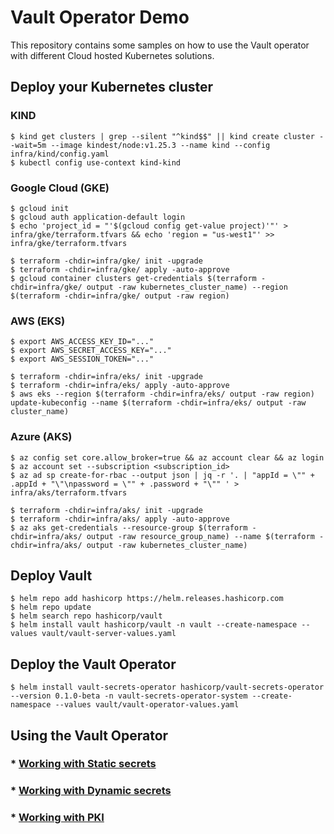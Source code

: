 # Vault Operator Demo

This repository contains some samples on how to use the Vault operator with different Cloud hosted Kubernetes solutions.

## Deploy your Kubernetes cluster

### KIND

```shell
$ kind get clusters | grep --silent "^kind$$" || kind create cluster --wait=5m --image kindest/node:v1.25.3 --name kind --config infra/kind/config.yaml
$ kubectl config use-context kind-kind
```

### Google Cloud (GKE)

```shell       
$ gcloud init
$ gcloud auth application-default login
$ echo 'project_id = "'$(gcloud config get-value project)'"' > infra/gke/terraform.tfvars && echo 'region = "us-west1"' >> infra/gke/terraform.tfvars

$ terraform -chdir=infra/gke/ init -upgrade
$ terraform -chdir=infra/gke/ apply -auto-approve
$ gcloud container clusters get-credentials $(terraform -chdir=infra/gke/ output -raw kubernetes_cluster_name) --region $(terraform -chdir=infra/gke/ output -raw region)
```

### AWS (EKS)

```shell
$ export AWS_ACCESS_KEY_ID="..."
$ export AWS_SECRET_ACCESS_KEY="..."
$ export AWS_SESSION_TOKEN="..."
                          
$ terraform -chdir=infra/eks/ init -upgrade
$ terraform -chdir=infra/eks/ apply -auto-approve
$ aws eks --region $(terraform -chdir=infra/eks/ output -raw region) update-kubeconfig --name $(terraform -chdir=infra/eks/ output -raw cluster_name)
```

### Azure (AKS)

```shell
$ az config set core.allow_broker=true && az account clear && az login
$ az account set --subscription <subscription_id>
$ az ad sp create-for-rbac --output json | jq -r '. | "appId = \"" + .appId + "\"\npassword = \"" + .password + "\"" ' > infra/aks/terraform.tfvars

$ terraform -chdir=infra/aks/ init -upgrade
$ terraform -chdir=infra/aks/ apply -auto-approve
$ az aks get-credentials --resource-group $(terraform -chdir=infra/aks/ output -raw resource_group_name) --name $(terraform -chdir=infra/aks/ output -raw kubernetes_cluster_name)
```

## Deploy Vault

```shell
$ helm repo add hashicorp https://helm.releases.hashicorp.com
$ helm repo update
$ helm search repo hashicorp/vault
$ helm install vault hashicorp/vault -n vault --create-namespace --values vault/vault-server-values.yaml
```

## Deploy the Vault Operator

```shell
$ helm install vault-secrets-operator hashicorp/vault-secrets-operator --version 0.1.0-beta -n vault-secrets-operator-system --create-namespace --values vault/vault-operator-values.yaml
```

## Using the Vault Operator

### * [Working with Static secrets](/vault/static-secrets/README.md)
### * [Working with Dynamic secrets](/vault/dynamic-secrets/README.md)
### * [Working with PKI](/vault/pki/README.md)